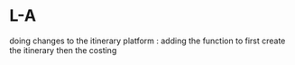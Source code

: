 # L-A
doing changes to the itinerary platform : adding the function to first create the itinerary then the costing  
